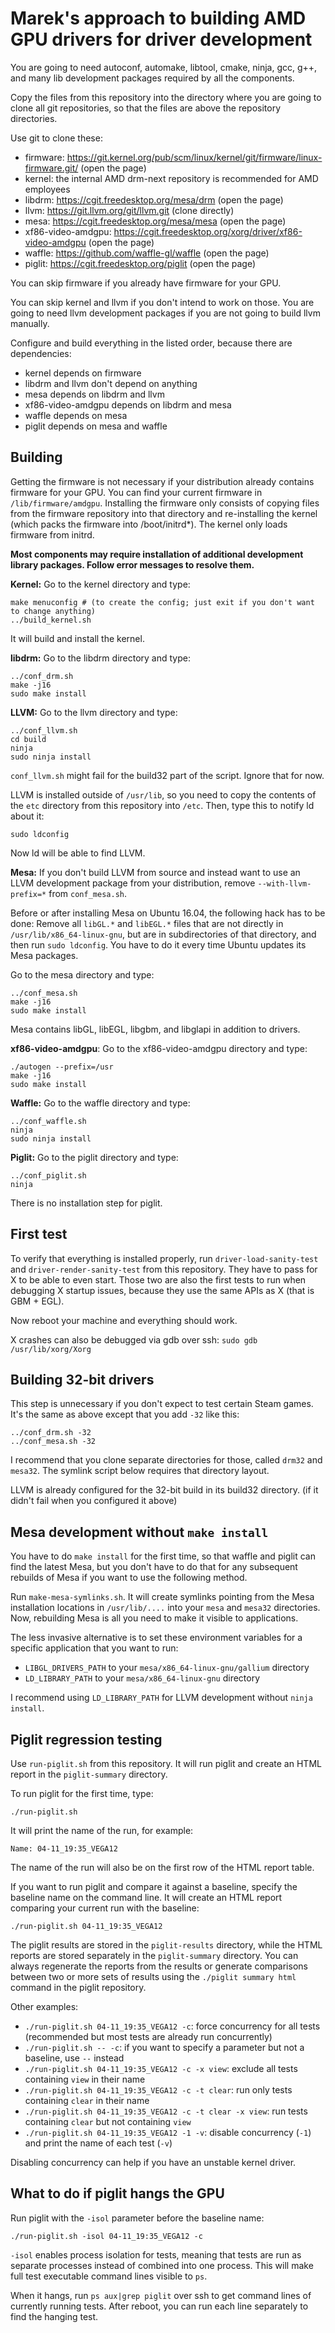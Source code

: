 Marek's approach to building AMD GPU drivers for driver development
===================================================================

You are going to need autoconf, automake, libtool, cmake, ninja, gcc, g++, and many lib development packages required by all the components.

Copy the files from this repository into the directory where you are going to clone all git repositories, so that the files are above the repository directories.

Use git to clone these:
- firmware: https://git.kernel.org/pub/scm/linux/kernel/git/firmware/linux-firmware.git/ (open the page)
- kernel: the internal AMD drm-next repository is recommended for AMD employees
- libdrm: https://cgit.freedesktop.org/mesa/drm (open the page)
- llvm: https://git.llvm.org/git/llvm.git (clone directly)
- mesa: https://cgit.freedesktop.org/mesa/mesa (open the page)
- xf86-video-amdgpu: https://cgit.freedesktop.org/xorg/driver/xf86-video-amdgpu (open the page)
- waffle: https://github.com/waffle-gl/waffle (open the page)
- piglit: https://cgit.freedesktop.org/piglit (open the page)

You can skip firmware if you already have firmware for your GPU.

You can skip kernel and llvm if you don't intend to work on those. You are going to need llvm development packages if you are not going to build llvm manually.

Configure and build everything in the listed order, because there are dependencies:
- kernel depends on firmware
- libdrm and llvm don't depend on anything
- mesa depends on libdrm and llvm
- xf86-video-amdgpu depends on libdrm and mesa
- waffle depends on mesa
- piglit depends on mesa and waffle


Building
--------

Getting the firmware is not necessary if your distribution already contains firmware for your GPU. You can find your current firmware in `/lib/firmware/amdgpu`. Installing the firmware only consists of copying files from the firmware repository into that directory and re-installing the kernel (which packs the firmware into /boot/initrd*). The kernel only loads firmware from initrd.

**Most components may require installation of additional development library packages. Follow error messages to resolve them.**

**Kernel:** Go to the kernel directory and type:
```
make menuconfig # (to create the config; just exit if you don't want to change anything)
../build_kernel.sh
```
It will build and install the kernel.

**libdrm:** Go to the libdrm directory and type:
```
../conf_drm.sh
make -j16
sudo make install
```

**LLVM:** Go to the llvm directory and type:
```
../conf_llvm.sh
cd build
ninja
sudo ninja install
```
`conf_llvm.sh` might fail for the build32 part of the script. Ignore that for now.

LLVM is installed outside of `/usr/lib`, so you need to copy the contents of the `etc` directory from this repository into `/etc`. Then, type this to notify ld about it:
```
sudo ldconfig
```
Now ld will be able to find LLVM.


**Mesa:** If you don't build LLVM from source and instead want to use an LLVM development package from your distribution, remove `--with-llvm-prefix=*` from `conf_mesa.sh`.

Before or after installing Mesa on Ubuntu 16.04, the following hack has to be done: Remove all `libGL.*` and `libEGL.*` files that are not directly in `/usr/lib/x86_64-linux-gnu`, but are in subdirectories of that directory, and then run `sudo ldconfig`. You have to do it every time Ubuntu updates its Mesa packages.

Go to the mesa directory and type:
```
../conf_mesa.sh
make -j16
sudo make install
```
Mesa contains libGL, libEGL, libgbm, and libglapi in addition to drivers.


**xf86-video-amdgpu**: Go to the xf86-video-amdgpu directory and type:
```
./autogen --prefix=/usr
make -j16
sudo make install
```

**Waffle:** Go to the waffle directory and type:
```
../conf_waffle.sh
ninja
sudo ninja install
```

**Piglit:** Go to the piglit directory and type:
```
../conf_piglit.sh
ninja
```
There is no installation step for piglit.


First test
----------

To verify that everything is installed properly, run `driver-load-sanity-test` and `driver-render-sanity-test` from this repository. They have to pass for X to be able to even start. Those two are also the first tests to run when debugging X startup issues, because they use the same APIs as X (that is GBM + EGL).

Now reboot your machine and everything should work.

X crashes can also be debugged via gdb over ssh: `sudo gdb /usr/lib/xorg/Xorg`


Building 32-bit drivers
-----------------------

This step is unnecessary if you don't expect to test certain Steam games. It's the same as above except that you add `-32` like this:
```
../conf_drm.sh -32
../conf_mesa.sh -32
```
I recommend that you clone separate directories for those, called `drm32` and `mesa32`. The symlink script below requires that directory layout.

LLVM is already configured for the 32-bit build in its build32 directory. (if it didn't fail when you configured it above)


Mesa development without `make install`
---------------------------------------

You have to do `make install` for the first time, so that waffle and piglit can find the latest Mesa, but you don't have to do that for any subsequent rebuilds of Mesa if you want to use the following method.

Run `make-mesa-symlinks.sh`. It will create symlinks pointing from the Mesa installation locations in `/usr/lib/....` into your `mesa` and `mesa32` directories. Now, rebuilding Mesa is all you need to make it visible to applications.

The less invasive alternative is to set these environment variables for a specific application that you want to run:
- `LIBGL_DRIVERS_PATH` to your `mesa/x86_64-linux-gnu/gallium` directory
- `LD_LIBRARY_PATH` to your `mesa/x86_64-linux-gnu` directory

I recommend using `LD_LIBRARY_PATH` for LLVM development without `ninja install`.


Piglit regression testing
-------------------------

Use `run-piglit.sh` from this repository. It will run piglit and create an HTML report in the `piglit-summary` directory.

To run piglit for the first time, type:
```
./run-piglit.sh
```

It will print the name of the run, for example:
```
Name: 04-11_19:35_VEGA12
```
The name of the run will also be on the first row of the HTML report table.

If you want to run piglit and compare it against a baseline, specify the baseline name on the command line. It will create an HTML report comparing your current run with the baseline:
```
./run-piglit.sh 04-11_19:35_VEGA12
```
The piglit results are stored in the `piglit-results` directory, while the HTML reports are stored separately in the `piglit-summary` directory. You can always regenerate the reports from the results or generate comparisons between two or more sets of results using the `./piglit summary html` command in the piglit repository.

Other examples:
- `./run-piglit.sh 04-11_19:35_VEGA12 -c`: force concurrency for all tests (recommended but most tests are already run concurrently)
- `./run-piglit.sh -- -c`: if you want to specify a parameter but not a baseline, use `--` instead
- `./run-piglit.sh 04-11_19:35_VEGA12 -c -x view`: exclude all tests containing `view` in their name
- `./run-piglit.sh 04-11_19:35_VEGA12 -c -t clear`: run only tests containing `clear` in their name
- `./run-piglit.sh 04-11_19:35_VEGA12 -c -t clear -x view`: run tests containing `clear` but not containing `view`
- `./run-piglit.sh 04-11_19:35_VEGA12 -1 -v`: disable concurrency (`-1`) and print the name of each test (`-v`)

Disabling concurrency can help if you have an unstable kernel driver.


What to do if piglit hangs the GPU
----------------------------------

Run piglit with the `-isol` parameter before the baseline name:
```
./run-piglit.sh -isol 04-11_19:35_VEGA12 -c
```
`-isol` enables process isolation for tests, meaning that tests are run as separate processes instead of combined into one process. This will make full test executable command lines visible to `ps`.

When it hangs, run `ps aux|grep piglit` over ssh to get command lines of currently running tests.  After reboot, you can run each line separately to find the hanging test.

